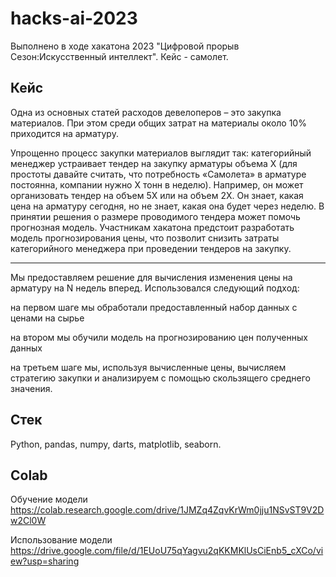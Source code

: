 # hacks-ai-2023
Выполнено в ходе хакатона 2023 "Цифровой прорыв Сезон:Искусственный интеллект". Кейс - самолет.

## Кейс
Одна из основных статей расходов девелоперов – это закупка материалов. При этом среди общих затрат на материалы около 10% приходится на арматуру. 

Упрощенно процесс закупки материалов выглядит так: 
категорийный менеджер устраивает тендер на закупку арматуры объема Х (для простоты давайте считать, что потребность «Самолета» в арматуре постоянна, компании нужно Х тонн в неделю). Например, он может организовать тендер на объем 5Х или на объем 2Х. Он знает, какая цена на арматуру сегодня, но не знает, какая она будет через неделю. 
В принятии решения о размере проводимого тендера может помочь прогнозная модель. Участникам хакатона предстоит разработать модель прогнозирования цены, что позволит снизить затраты категорийного менеджера при проведении тендеров на закупку.

---

Мы предоставляем решение для вычисления изменения цены на арматуру на N недель вперед. Использовался следующий подход:

на первом шаге мы обработали предоставленный набор данных с ценами на сырье

на втором мы обучили модель на прогнозированию цен полученных данных

на третьем шаге мы, используя вычисленные цены, вычисляем стратегию закупки и анализируем с помощью скользящего среднего значения.

## Стек

Python, pandas, numpy, darts, matplotlib, seaborn.

## Colab

Обучение модели https://colab.research.google.com/drive/1JMZq4ZqvKrWm0jju1NSvST9V2Dw2Cl0W

Использование модели https://drive.google.com/file/d/1EUoU75qYagvu2qKKMKlUsCiEnb5_cXCo/view?usp=sharing
